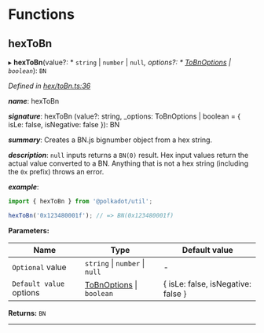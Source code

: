 

# Functions

<a id="hextobn"></a>

##  hexToBn

▸ **hexToBn**(value?: * `string` &#124; `number` &#124; `null`*, options?: * [ToBnOptions](../interfaces/_types_.tobnoptions.md) &#124; `boolean`*): `BN`

*Defined in [hex/toBn.ts:36](https://github.com/polkadot-js/common/blob/9fc3354/packages/util/src/hex/toBn.ts#L36)*

*__name__*: hexToBn

*__signature__*: hexToBn (value?: string, \_options: ToBnOptions | boolean = { isLe: false, isNegative: false }): BN

*__summary__*: Creates a BN.js bignumber object from a hex string.

*__description__*: `null` inputs returns a `BN(0)` result. Hex input values return the actual value converted to a BN. Anything that is not a hex string (including the `0x` prefix) throws an error.

*__example__*:   

```javascript
import { hexToBn } from '@polkadot/util';

hexToBn('0x123480001f'); // => BN(0x123480001f)
```

**Parameters:**

| Name | Type | Default value |
| ------ | ------ | ------ |
| `Optional` value |  `string` &#124; `number` &#124; `null`| - |
| `Default value` options |  [ToBnOptions](../interfaces/_types_.tobnoptions.md) &#124; `boolean`|  { isLe: false, isNegative: false } |

**Returns:** `BN`

___

